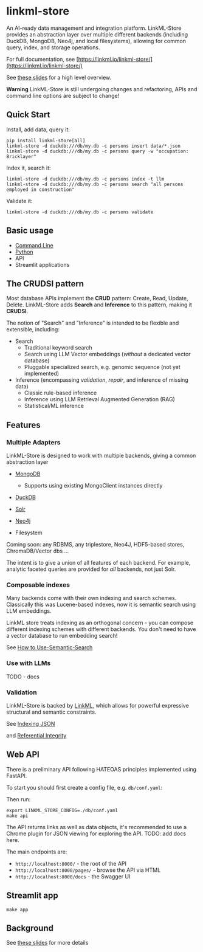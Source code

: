 # linkml-store

An AI-ready data management and integration platform. LinkML-Store
provides an abstraction layer over multiple different backends
(including DuckDB, MongoDB, Neo4j, and local filesystems), allowing for
common query, index, and storage operations.

For full documentation, see [https://linkml.io/linkml-store/](https://linkml.io/linkml-store/)

See [these slides](https://docs.google.com/presentation/d/e/2PACX-1vSgtWUNUW0qNO_ZhMAGQ6fYhlXZJjBNMYT0OiZz8DDx8oj7iG9KofRs6SeaMXBBOICGknoyMG2zaHnm/embed?start=false&loop=false&delayms=3000) for a high level overview.

__Warning__ LinkML-Store is still undergoing changes and refactoring,
APIs and command line options are subject to change!

## Quick Start

Install, add data, query it:

```
pip install linkml-store[all]
linkml-store -d duckdb:///db/my.db -c persons insert data/*.json
linkml-store -d duckdb:///db/my.db -c persons query -w "occupation: Bricklayer"
```

Index it, search it:

```
linkml-store -d duckdb:///db/my.db -c persons index -t llm
linkml-store -d duckdb:///db/my.db -c persons search "all persons employed in construction"
```

Validate it:

```
linkml-store -d duckdb:///db/my.db -c persons validate
```

## Basic usage

* [Command Line](https://linkml.io/linkml-store/tutorials/Command-Line-Tutorial.html)
* [Python](https://linkml.io/linkml-store/tutorials/Python-Tutorial.html)
* API
* Streamlit applications

## The CRUDSI pattern

Most database APIs implement the **CRUD** pattern: Create, Read, Update, Delete.
LinkML-Store adds **Search** and **Inference** to this pattern, making it **CRUDSI**.

The notion of "Search" and "Inference" is intended to be flexible and extensible,
including:

* Search
   * Traditional keyword search
   * Search using LLM Vector embeddings (*without* a dedicated vector database)
   * Pluggable specialized search, e.g. genomic sequence (not yet implemented)
* Inference (encompassing  *validation*, *repair*, and inference of missing data)
   * Classic rule-based inference
   * Inference using LLM Retrieval Augmented Generation (RAG)
   * Statistical/ML inference

## Features

### Multiple Adapters

LinkML-Store is designed to work with multiple backends, giving a common abstraction layer

* [MongoDB](https://linkml.io/linkml-store/how-to/Use-MongoDB.html)
  * Supports using existing MongoClient instances directly
* [DuckDB](https://linkml.io/linkml-store/tutorials/Python-Tutorial.html)
* [Solr](https://linkml.io/linkml-store/how-to/Query-Solr-using-CLI.html)
* [Neo4j](https://linkml.io/linkml-store/how-to/Use-Neo4j.html)

* Filesystem

Coming soon: any RDBMS, any triplestore, Neo4J, HDF5-based stores, ChromaDB/Vector dbs ...

The intent is to give a union of all features of each backend. For
example, analytic faceted queries are provided for *all* backends, not
just Solr.

### Composable indexes

Many backends come with their own indexing and search
schemes. Classically this was Lucene-based indexes, now it is semantic
search using LLM embeddings.

LinkML store treats indexing as an orthogonal concern - you can
compose different indexing schemes with different backends. You don't
need to have a vector database to run embedding search!

See [How to Use-Semantic-Search](https://linkml.io/linkml-store/how-to/Use-Semantic-Search.html)

### Use with LLMs

TODO - docs

### Validation

LinkML-Store is backed by [LinkML](https://linkml.io), which allows
for powerful expressive structural and semantic constraints.

See [Indexing JSON](https://linkml.io/linkml-store/how-to/Index-Phenopackets.html)

and [Referential Integrity](https://linkml.io/linkml-store/how-to/Check-Referential-Integrity.html)

## Web API

There is a preliminary API following HATEOAS principles implemented using FastAPI.

To start you should first create a config file, e.g. `db/conf.yaml`:

Then run:

```
export LINKML_STORE_CONFIG=./db/conf.yaml
make api
```

The API returns links as well as data objects, it's recommended to use a Chrome plugin for JSON viewing
for exploring the API. TODO: add docs here.

The main endpoints are:

* `http://localhost:8000/` - the root of the API
* `http://localhost:8000/pages/` - browse the API via HTML
* `http://localhost:8000/docs` - the Swagger UI

## Streamlit app

```
make app
```

## Background

See [these slides](https://docs.google.com/presentation/d/e/2PACX-1vSgtWUNUW0qNO_ZhMAGQ6fYhlXZJjBNMYT0OiZz8DDx8oj7iG9KofRs6SeaMXBBOICGknoyMG2zaHnm/embed?start=false&loop=false&delayms=3000) for more details

